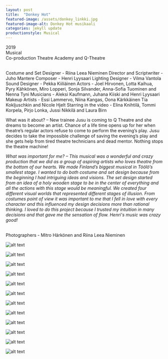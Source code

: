 ```yaml
---
layout: post
title:  "Donkey Hot"
featured-image: /assets/donkey_linkki.jpg
featured-image-alt: Donkey Hot musikaali 
categories: jekyll update
productionstyle: Musical
---
```

  2019  
  Musical  
  Co-production Theatre Academy and Q-Theatre  
  <br/>
<p></p>  
  Costume and Set Designer - Riina Leea Nieminen  
  Director and Scriptwriter - Juho Mantere  
  Composer - Henri Lyysaari  
  Lighting Designer - Vilma Vantola  
  Sound Designer - Pekka Kiiliäinen  
  Actors - Joel Hirvonen, Lotta Kaihua, Pyry Kähkönen,  
  Miro Lopperi, Sonja Silvander, Anna-Sofia Tuominen and Nenna Tyni  
  Musicians - Aleksi Kaufmann, Juhana Kiiski and Henri Lyysaari  
  Makeup Artists - Essi Lammervo, Niina Kangas, Oona Kärkkäinen  
  Tia Kokljuschkin and Nicole Hjelt  
  Starring in the video - Elina Knihtilä, Tommi Korpela, Pirjo Lonka, Jussi Nikkilä and Laura Birn  
  <br/>
<p></p>
<div class="post-text-alone"> 
  What was it about? – New trainee Jusu is coming to Q Theatre and she dreams to become an artist. Chance of a life time opens up for her when theatre’s regular actors refuse to come to perform the evening’s play. Jusu decides to take the impossible challenge of saving the evening’s play and she gets help from tired theatre technicians and dead mentor. Nothing stops the theatre machine!  
<p></p>
  <em>What was important for me? – This musical was a wonderful and crazy production that we did as a group of aspiring artists who loves theatre from the bottom of our hearts. We made Finland’s biggest musical in Töölö’s smallest stage. I wanted to do both costume and set design because from the beginning I had intriguing ideas and visions. The set design started from an idea of a holy wooden stage to be in the center of everything and all the actions with this stage would be meaningful. We created four different visual worlds that represented different stages of illusion. From costumes point of view it was important to me that I fell in love with every character and this influenced my design decisions more than rational thinking. I loved to do this project because I trusted my intuition in many decisions and that gave me the sensation of flow. Henri's music was crazy good!</em>
</div>
<p></p>

  <br/>
  Photographers - Mitro Härkönen and Riina Leea Nieminen

![alt text](/assets/projects/donkey1.jpg)

![alt text](/assets/projects/donkey2.jpg)

![alt text](/assets/projects/donkey3.jpg)

![alt text](/assets/projects/donkey4.jpg)

![alt text](/assets/projects/donkey5.jpg)

![alt text](/assets/projects/donkey6.jpg)

![alt text](/assets/projects/donkey7.jpg)

![alt text](/assets/projects/donkey8.jpg)

![alt text](/assets/projects/donkey9.jpg)

![alt text](/assets/projects/donkey10.jpg)

![alt text](/assets/projects/donkey11.jpg)

![alt text](/assets/projects/donkey12.jpg)